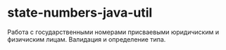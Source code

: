 state-numbers-java-util
========================

Работа с государственными номерами присваевыми юридичиским и физичиским лицам.
Валидация и определение типа.
